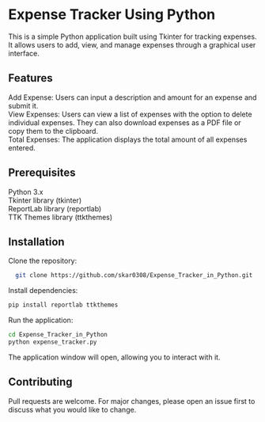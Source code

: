 # Expense Tracker Using Python

This is a simple Python application built using Tkinter for tracking expenses. It allows users to add, view, and manage expenses through a graphical user interface.

## Features
Add Expense: Users can input a description and amount for an expense and submit it. <br />
View Expenses: Users can view a list of expenses with the option to delete individual expenses. They can also download expenses as a PDF file or copy them to the clipboard. <br />
Total Expenses: The application displays the total amount of all expenses entered. <br />
## Prerequisites
Python 3.x <br />
Tkinter library (tkinter) <br />
ReportLab library (reportlab) <br />
TTK Themes library (ttkthemes) <br />

## Installation
Clone the repository:
```bash
  git clone https://github.com/skar0308/Expense_Tracker_in_Python.git
```
Install dependencies:
```bash
pip install reportlab ttkthemes
```
Run the application:
```bash
cd Expense_Tracker_in_Python
python expense_tracker.py
```
The application window will open, allowing you to interact with it.

## Contributing
Pull requests are welcome. For major changes, please open an issue first to discuss what you would like to change.
